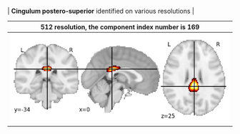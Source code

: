 


| **Cingulum postero-superior** identified on various resolutions |

| 512 resolution, the component index number is 169|  
|:---:|  
| ![Component 512](../512/final/169.jpg "From component 512: Cingulum postero-superior") |
